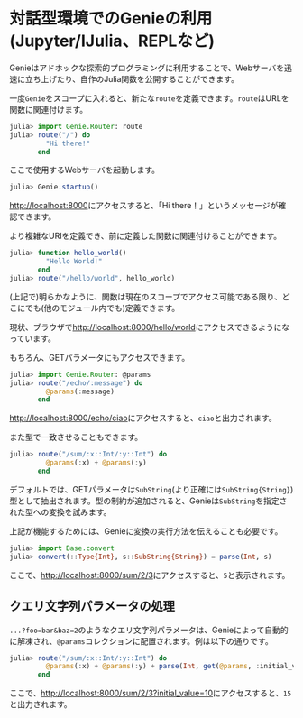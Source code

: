 # 対話型環境でのGenieの利用(Jupyter/IJulia、REPLなど)

Genieはアドホックな探索的プログラミングに利用することで、Webサーバを迅速に立ち上げたり、自作のJulia関数を公開することができます。

一度`Genie`をスコープに入れると、新たな`route`を定義できます。`route`はURLを関数に関連付けます。

```julia
julia> import Genie.Router: route
julia> route("/") do
         "Hi there!"
       end
```

ここで使用するWebサーバを起動します。

```julia
julia> Genie.startup()
```

<http://localhost:8000>にアクセスすると、「Hi there！」というメッセージが確認できます。

より複雑なURIを定義でき、前に定義した関数に関連付けることができます。

```julia
julia> function hello_world()
         "Hello World!"
       end
julia> route("/hello/world", hello_world)
```

(上記で)明らかなように、関数は現在のスコープでアクセス可能である限り、どこにでも(他のモジュール内でも)定義できます。

現状、ブラウザで<http://localhost:8000/hello/world>にアクセスできるようになっています。

もちろん、GETパラメータにもアクセスできます。

```julia
julia> import Genie.Router: @params
julia> route("/echo/:message") do
         @params(:message)
       end
```

<http://localhost:8000/echo/ciao>にアクセスすると、`ciao`と出力されます。

また型で一致させることもできます。

```julia
julia> route("/sum/:x::Int/:y::Int") do
         @params(:x) + @params(:y)
       end
```

デフォルトでは、GETパラメータは`SubString`(より正確には`SubString{String}`)型として抽出されます。型の制約が追加されると、Genieは`SubString`を指定された型への変換を試みます。

上記が機能するためには、Genieに変換の実行方法を伝えることも必要です。

```julia
julia> import Base.convert
julia> convert(::Type{Int}, s::SubString{String}) = parse(Int, s)
```

ここで、<http://localhost:8000/sum/2/3>にアクセスすると、`5`と表示されます。

## クエリ文字列パラメータの処理

`...?foo=bar&baz=2`のようなクエリ文字列パラメータは、Genieによって自動的に解凍され、`@params`コレクションに配置されます。例は以下の通りです。

```julia
julia> route("/sum/:x::Int/:y::Int") do
         @params(:x) + @params(:y) + parse(Int, get(@params, :initial_value, "0"))
       end
```

ここで、<http://localhost:8000/sum/2/3?initial_value=10>にアクセスすると、`15`と出力されます。
